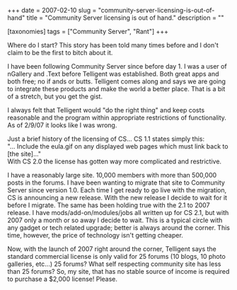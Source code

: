 +++
date = 2007-02-10
slug = "community-server-licensing-is-out-of-hand"
title = "Community Server licensing is out of hand."
description = ""

[taxonomies]
tags = ["Community Server", "Rant"]
+++

Where do I start? This story has been told many times before and I don't claim to be the first to bitch about it.

<!-- more -->

I have been following Community Server since before day 1. I was a user of nGallery and .Text before Telligent was established. Both great apps and both free; no if ands or butts. Telligent comes along and says we are going to integrate these products and make the world a better place. That is a bit of a stretch, but you get the gist.

I always felt that Telligent would "do the right thing" and keep costs reasonable and the program within appropriate restrictions of functionality. As of 2/9/07 it looks like I was wrong.

Just a brief history of the licensing of CS... CS 1.1 states simply this:   
"... Include the eula.gif on any displayed web pages which must link back to [the site]..."  
With CS 2.0 the license has gotten way more complicated and restrictive.

I have a reasonably large site. 10,000 members with more than 500,000 posts in the forums. I have been wanting to migrate that site to Community Server since version 1.0. Each time I get ready to go live with the migration, CS is announcing a new release. With the new release I decide to wait for it before I migrate. The same has been holding true with the 2.1 to 2007 release. I have mods/add-on/modules/jobs all written up for CS 2.1, but with 2007 only a month or so away I decide to wait. This is a typical circle with any gadget or tech related upgrade; better is always around the corner. This time, however, the price of technology isn't getting cheaper.

Now, with the launch of 2007 right around the corner, Telligent says the standard commercial license is only valid for 25 forums (10 blogs, 10 photo galleries, etc...) 25 forums? What self respecting community site has less than 25 forums? So, my site, that has no stable source of income is required to purchase a $2,000 license! Please.